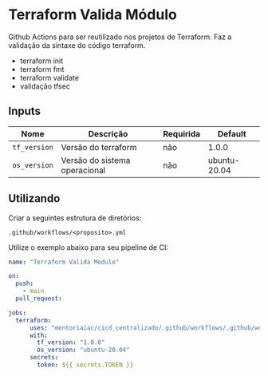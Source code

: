 # Terraform Valida Módulo
Github Actions para ser reutilizado nos projetos de Terraform. Faz a validação da sintaxe do código terraform. 

- terraform init
- terraform fmt
- terraform validate
- validação tfsec

## Inputs
| Nome | Descrição | Requirida |Default |
|------|-----------|-----------|--------|
|`tf_version` | Versão do terraform | não | 1.0.0 |
|`os_version` | Versão do sistema operacional | não | ubuntu-20.04 |


## Utilizando 
Criar a seguintes estrutura de diretórios: 

`.github/workflows/<proposito>.yml`

Utilize o exemplo abaixo para seu pipeline de CI:

```yaml
name: "Terraform Valida Modulo"

on:
  push:
    - main
  pull_request:

jobs:
  terraform:
      uses: "mentoriaiac/cicd_centralizado/.github/workflows/.github/workflows/terraform_valida_modulo.yaml@v1"
      with: 
        tf_version: "1.0.0"
        os_version: "ubuntu-20.04"
      secrets:
        token: ${{ secrets.TOKEN }}
```
